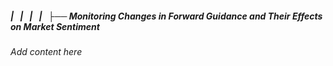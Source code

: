 ##### |   |   |   |   ├── Monitoring Changes in Forward Guidance and Their Effects on Market Sentiment

*Add content here*